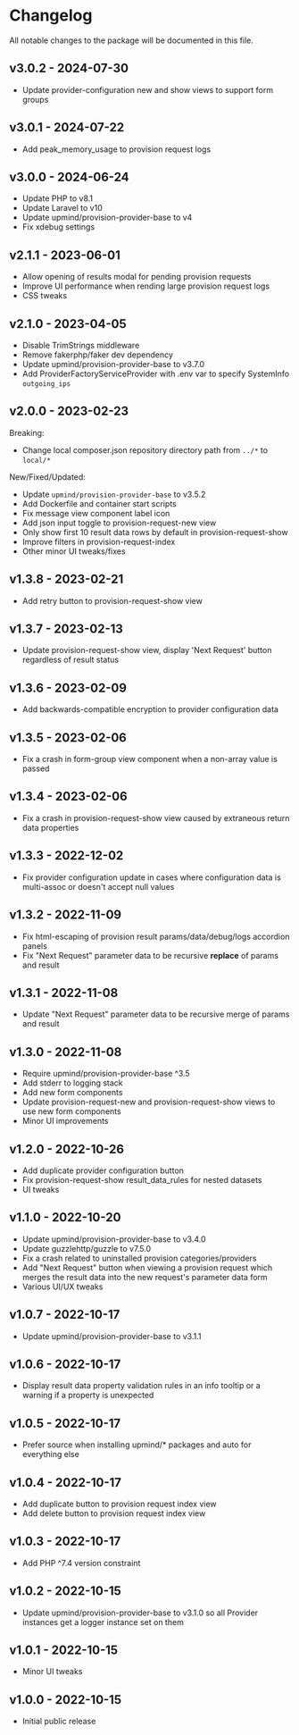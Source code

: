 # Changelog

All notable changes to the package will be documented in this file.

## v3.0.2 - 2024-07-30

- Update provider-configuration new and show views to support form groups

## v3.0.1 - 2024-07-22

- Add peak_memory_usage to provision request logs

## v3.0.0 - 2024-06-24

- Update PHP to v8.1
- Update Laravel to v10
- Update upmind/provision-provider-base to v4
- Fix xdebug settings

## v2.1.1 - 2023-06-01

- Allow opening of results modal for pending provision requests
- Improve UI performance when rending large provision request logs
- CSS tweaks

## v2.1.0 - 2023-04-05

- Disable TrimStrings middleware
- Remove fakerphp/faker dev dependency
- Update upmind/provision-provider-base to v3.7.0
- Add ProviderFactoryServiceProvider with .env var to specify SystemInfo `outgoing_ips`

## v2.0.0 - 2023-02-23

Breaking:
- Change local composer.json repository directory path from `../*` to `local/*`

New/Fixed/Updated:
- Update `upmind/provision-provider-base` to v3.5.2
- Add Dockerfile and container start scripts
- Fix message view component label icon
- Add json input toggle to provision-request-new view
- Only show first 10 result data rows by default in provision-request-show
- Improve filters in provision-request-index
- Other minor UI tweaks/fixes

## v1.3.8 - 2023-02-21

- Add retry button to provision-request-show view

## v1.3.7 - 2023-02-13

- Update provision-request-show view, display 'Next Request' button regardless of
  result status

## v1.3.6 - 2023-02-09

- Add backwards-compatible encryption to provider configuration data

## v1.3.5 - 2023-02-06

- Fix a crash in form-group view component when a non-array value is passed

## v1.3.4 - 2023-02-06

- Fix a crash in provision-request-show view caused by extraneous return data properties

## v1.3.3 - 2022-12-02

- Fix provider configuration update in cases where configuration data is multi-assoc
  or doesn't accept null values

## v1.3.2 - 2022-11-09

- Fix html-escaping of provision result params/data/debug/logs accordion panels
- Fix "Next Request" parameter data to be recursive **replace** of params and result

## v1.3.1 - 2022-11-08

- Update "Next Request" parameter data to be recursive merge of params and result

## v1.3.0 - 2022-11-08

- Require upmind/provision-provider-base ^3.5
- Add stderr to logging stack
- Add new form components
- Update provision-request-new and provision-request-show views to use new form
  components
- Minor UI improvements

## v1.2.0 - 2022-10-26

- Add duplicate provider configuration button
- Fix provision-request-show result_data_rules for nested datasets
- UI tweaks

## v1.1.0 - 2022-10-20

- Update upmind/provision-provider-base to v3.4.0
- Update guzzlehttp/guzzle to v7.5.0
- Fix a crash related to uninstalled provision categories/providers
- Add "Next Request" button when viewing a provision request which merges the
  result data into the new request's parameter data form
- Various UI/UX tweaks

## v1.0.7 - 2022-10-17

- Update upmind/provision-provider-base to v3.1.1

## v1.0.6 - 2022-10-17

- Display result data property validation rules in an info tooltip or a warning
  if a property is unexpected

## v1.0.5 - 2022-10-17

- Prefer source when installing upmind/* packages and auto for everything else

## v1.0.4 - 2022-10-17

- Add duplicate button to provision request index view
- Add delete button to provision request index view

## v1.0.3 - 2022-10-17

- Add PHP ^7.4 version constraint

## v1.0.2 - 2022-10-15

- Update upmind/provision-provider-base to v3.1.0 so all Provider instances get a
  logger instance set on them

## v1.0.1 - 2022-10-15

- Minor UI tweaks

## v1.0.0 - 2022-10-15

- Initial public release